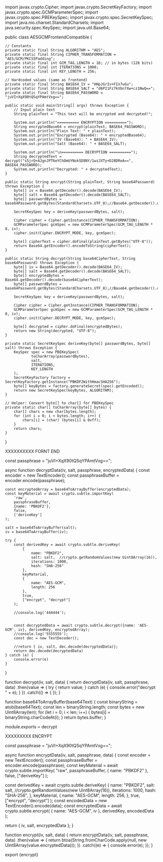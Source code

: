 import javax.crypto.Cipher;
import javax.crypto.SecretKeyFactory;
import javax.crypto.spec.GCMParameterSpec;
import javax.crypto.spec.PBEKeySpec;
import javax.crypto.spec.SecretKeySpec;
import java.nio.charset.StandardCharsets;
import java.security.spec.KeySpec;
import java.util.Base64;

public class AESGCMFrontendCompatible {

    // Constants
    private static final String ALGORITHM = "AES";
    private static final String CIPHER_TRANSFORMATION = "AES/GCM/PKCS5Padding";
    private static final int GCM_TAG_LENGTH = 16; // in bytes (128 bits)
    private static final int ITERATIONS = 1000;
    private static final int KEY_LENGTH = 256;

    // Hardcoded values (same as frontend)
    private static final String BASE64_IV = "HHpJGrIv+FIx7uGu";
    private static final String BASE64_SALT = "d6PI1Fz7kVbn7Xw+cz1NwQ==";
    private static final String BASE64_PASSWORD = "juVI+XqX90tQSqYPAmtVxg==";

    public static void main(String[] args) throws Exception {
        // Input plain text
        String plainText = "This text will be encrypted and decrypted!";

        System.out.println("========== ENCRYPTION ==========");
        String encryptedBase64 = encrypt(plainText, BASE64_PASSWORD);
        System.out.println("Plain Text: " + plainText);
        System.out.println("Encrypted (Base64): " + encryptedBase64);
        System.out.println("IV (Base64): " + BASE64_IV);
        System.out.println("Salt (Base64): " + BASE64_SALT);

        System.out.println("\n========== DECRYPTION ==========");
        String decryptedText = decrypt("s5jrQ+AJgnJPT6eYChOmUYNokSD8NY/1wzJXTy+D28DReA==", BASE64_PASSWORD);
        System.out.println("Decrypted: " + decryptedText);
    }

    public static String encrypt(String plainText, String base64Password) throws Exception {
        byte[] iv = Base64.getDecoder().decode(BASE64_IV);
        byte[] salt = Base64.getDecoder().decode(BASE64_SALT);
        byte[] passwordBytes =  base64Password.getBytes(StandardCharsets.UTF_8);//Base64.getDecoder().decode(base64Password);

        SecretKeySpec key = deriveKey(passwordBytes, salt);

        Cipher cipher = Cipher.getInstance(CIPHER_TRANSFORMATION);
        GCMParameterSpec gcmSpec = new GCMParameterSpec(GCM_TAG_LENGTH * 8, iv);
        cipher.init(Cipher.ENCRYPT_MODE, key, gcmSpec);

        byte[] cipherText = cipher.doFinal(plainText.getBytes("UTF-8"));
        return Base64.getEncoder().encodeToString(cipherText);
    }

    public static String decrypt(String base64CipherText, String base64Password) throws Exception {
        byte[] iv = Base64.getDecoder().decode(BASE64_IV);
        byte[] salt = Base64.getDecoder().decode(BASE64_SALT);
        byte[] encryptedBytes = Base64.getDecoder().decode(base64CipherText);
        byte[] passwordBytes = base64Password.getBytes(StandardCharsets.UTF_8);//Base64.getDecoder().decode(base64Password);

        SecretKeySpec key = deriveKey(passwordBytes, salt);

        Cipher cipher = Cipher.getInstance(CIPHER_TRANSFORMATION);
        GCMParameterSpec gcmSpec = new GCMParameterSpec(GCM_TAG_LENGTH * 8, iv);
        cipher.init(Cipher.DECRYPT_MODE, key, gcmSpec);

        byte[] decrypted = cipher.doFinal(encryptedBytes);
        return new String(decrypted, "UTF-8");
    }

    private static SecretKeySpec deriveKey(byte[] passwordBytes, byte[] salt) throws Exception {
        KeySpec spec = new PBEKeySpec(
                toCharArray(passwordBytes),
                salt,
                ITERATIONS,
                KEY_LENGTH
        );
        SecretKeyFactory factory = SecretKeyFactory.getInstance("PBKDF2WithHmacSHA256");
        byte[] keyBytes = factory.generateSecret(spec).getEncoded();
        return new SecretKeySpec(keyBytes, ALGORITHM);
    }

    // Helper: Convert byte[] to char[] for PBEKeySpec
    private static char[] toCharArray(byte[] bytes) {
        char[] chars = new char[bytes.length];
        for (int i = 0; i < bytes.length; i++) {
            chars[i] = (char) (bytes[i] & 0xff);
        }
        return chars;
    }
}


XXXXXXXXXX FORNT END 

const passphrase = "juVI+XqX90tQSqYPAmtVxg==";

async function decryptData(iv, salt, passphrase, encryptedData) {
    const encoder = new TextEncoder();
    const passphraseBuffer = encoder.encode(passphrase);

    const encryptedArray = base64ToArrayBuffer(encryptedData);
    const keyMaterial = await crypto.subtle.importKey(
        'raw',
        passphraseBuffer,
        {name: 'PBKDF2'},
        false,
        ['deriveKey']
    );

    salt = base64ToArrayBuffer(salt);
    iv = base64ToArrayBuffer(iv);

    try {
        const derivedKey = await crypto.subtle.deriveKey(
            {
                name: "PBKDF2",
                salt: salt,  //crypto.getRandomValues(new Uint8Array(16)),
                iterations: 1000,
                hash: "SHA-256"
            },
            keyMaterial,
            {
                name: "AES-GCM",
                length: 256
            },
            true,
            ["encrypt", "decrypt"]
        );

        //console.log('444444');


        const decryptedData = await crypto.subtle.decrypt({name: 'AES-GCM', iv}, derivedKey, encryptedArray);
        //console.log('5555555');
        const dec = new TextDecoder();

        //return { iv, salt, dec.decode(decryptedData)};
        return dec.decode(decryptedData)
    } catch (e) {
        console.error(e)
    }
}

function decrypt(iv, salt, data) {
    return decryptData(iv, salt, passphrase, data)
        .then(value => {
            try {
                return value;
            } catch (e) {
                console.error("decrypt  " + e);
            }
        })
        .catch(() => {
        });
}


function base64ToArrayBuffer(base64Text) {
    const binaryString = atob(base64Text);
    const len = binaryString.length;
    const bytes = new Uint8Array(len);
    for (let i = 0; i < len; i++) {
        bytes[i] = binaryString.charCodeAt(i);
    }
    return bytes.buffer;
}

module.exports = decrypt


XXXXXXXXX ENCRYPT

const passphrase = "juVI+XqX90tQSqYPAmtVxg==";

async function encryptData(iv, salt, passphrase, data) {
  const encoder = new TextEncoder();
  const passphraseBuffer = encoder.encode(passphrase);
  const keyMaterial = await crypto.subtle.importKey(
    "raw",
    passphraseBuffer,
    { name: "PBKDF2" },
    false,
    ["deriveKey"]
  );

  const derivedKey = await crypto.subtle.deriveKey(
    {
      name: "PBKDF2",
      salt: salt, //crypto.getRandomValues(new Uint8Array(16)),
      iterations: 1000,
      hash: "SHA-256",
    },
    keyMaterial,
    {
      name: "AES-GCM",
      length: 256,
    },
    true,
    ["encrypt", "decrypt"]
  );
  const encodedData = new TextEncoder().encode(data);
  const encryptedData = await crypto.subtle.encrypt(
    { name: "AES-GCM", iv },
    derivedKey,
    encodedData
  );

  return { iv, salt, encryptedData };
}

function encrypt(iv, salt, data) {
    return encryptData(iv, salt, passphrase, data)
        .then(value => {
            return btoa(String.fromCharCode.apply(null, new Uint8Array(value.encryptedData)));
        })
        .catch((e) => {
            console.error(e);
        });
}

export {encrypt}



